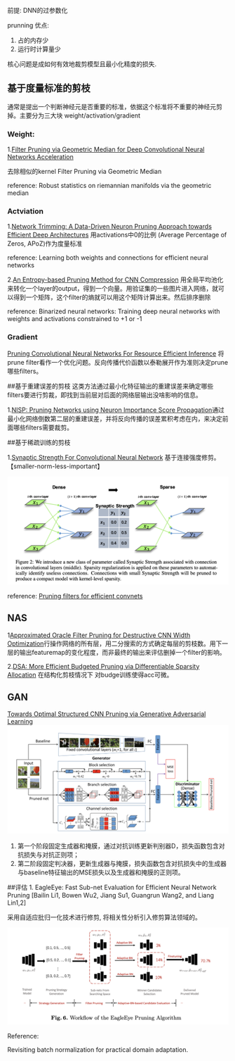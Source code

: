 前提:
DNN的过参数化

prunning 优点:
1. 占的内存少
2. 运行时计算量少

核心问题是成如何有效地裁剪模型且最小化精度的损失.


## 基于度量标准的剪枝

通常是提出一个判断神经元是否重要的标准，依据这个标准将不重要的神经元剪掉。主要分为三大块 weight/activation/gradient

### Weight:

1.[Filter Pruning via Geometric Median
for Deep Convolutional Neural Networks Acceleration](https://arxiv.org/pdf/1811.00250.pdf)

去除相似的kernel
Filter Pruning via Geometric Median

reference:
Robust statistics on riemannian manifolds via the geometric median

### Actviation

1.[Network Trimming: A Data-Driven Neuron Pruning Approach towards Efficient Deep Architectures](https://arxiv.org/pdf/1607.03250.pdf)
用activations中0的比例 (Average Percentage of Zeros, APoZ)作为度量标准

reference:
Learning both weights and connections for efficient neural networks

2.[An Entropy-based Pruning Method for CNN Compression](https://arxiv.org/pdf/1706.05791.pdf)
用全局平均池化来转化一个layer的output，得到一个向量。用验证集的一些图片进入网络，就可以得到一个矩阵，这个filter的熵就可以用这个矩阵计算出来。然后排序删除

reference:
Binarized neural networks: Training deep neural
networks with weights and activations constrained to +1 or
-1

### Gradient

[Pruning Convolutional Neural Networks For Resource Efficient Inference](https://arxiv.org/pdf/1611.06440.pdf)
将prune filter看作一个优化问题。反向传播代价函数以泰勒展开作为准则决定prune 哪些filters。



##基于重建误差的剪枝
这类方法通过最小化特征输出的重建误差来确定哪些filters要进行剪裁，即找到当前层对后面的网络层输出没啥影响的信息。

1.[NISP: Pruning Networks using Neuron Importance Score Propagation](https://arxiv.org/pdf/1711.05908.pdf)通过最小化网络倒数第二层的重建误差，并将反向传播的误差累积考虑在内，来决定前面哪些filters需要裁剪。


##基于稀疏训练的剪枝

1.[Synaptic Strength For Convolutional Neural Network](https://arxiv.org/pdf/1811.02454.pdf)
基于连接强度修剪。【smaller-norm-less-important】

![001.png](resources/A5E6E09C2AF12E36EA41F3033D31F204.png)

reference:
[Pruning filters for efficient convnets](https://arxiv.org/pdf/1608.08710.pdf)


## NAS
1[Approximated Oracle Filter Pruning for Destructive CNN Width Optimization](https://arxiv.org/abs/1905.04748)行操作网络的所有层，用二分搜索的方式确定每层的剪枝数。用下一层的输出featuremap的变化程度，而非最终的输出来评估删掉一个filter的影响。

2.[DSA: More Efficient Budgeted Pruning via Differentiable Sparsity Allocation](https://arxiv.org/abs/2004.02164)
在结构化剪枝情况下 对budge训练使得acc可微。


## GAN
[Towards Optimal Structured CNN Pruning via Generative Adversarial Learning](https://arxiv.org/pdf/1903.09291.pdf)
![006.png](resources/C86FA3E2523940ED09D88BEF9B925C17.png)

1. 第一个阶段固定生成器和掩膜，通过对抗训练更新判别器D，损失函数包含对抗损失与对抗正则项；
2. 第二阶段固定判决器，更新生成器与掩膜，损失函数包含对抗损失中的生成器与baseline特征输出的MSE损失以及生成器和掩膜的正则项。

##评估
1\. EagleEye: Fast Sub-net Evaluation for Efficient Neural Network Pruning [Bailin Li1, Bowen Wu2, Jiang Su1, Guangrun Wang2, and Liang Lin1,2]

采用自适应批归一化技术进行修剪, 将相关性分析引入修剪算法领域的。

![截屏2020-11-26 上午11.02.54.png](resources/878369FF30ED9FBBDEA67D239EB62B30.png)

Reference:

Revisiting batch normalization for practical domain adaptation.

